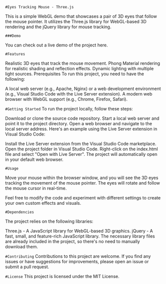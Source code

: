 `#Eyes Tracking Mouse - Three.js`

This is a simple WebGL demo that showcases a pair of 3D eyes that follow the mouse pointer. It utilizes the Three.js library for WebGL-based 3D rendering and the jQuery library for mouse tracking.

`###Demo`

You can check out a live demo of the project here.

`#Features`

Realistic 3D eyes that track the mouse movement.
Phong Material rendering for realistic shading and reflection effects.
Dynamic lighting with multiple light sources.
Prerequisites
To run this project, you need to have the following:

A local web server (e.g., Apache, Nginx) or a web development environment (e.g., Visual Studio Code with the Live Server extension).
A modern web browser with WebGL support (e.g., Chrome, Firefox, Safari).

`#Getting Started`
To run the project locally, follow these steps:

Download or clone the source code repository.
Start a local web server and point it to the project directory.
Open a web browser and navigate to the local server address.
Here's an example using the Live Server extension in Visual Studio Code:

Install the Live Server extension from the Visual Studio Code marketplace.
Open the project folder in Visual Studio Code.
Right-click on the index.html file and select "Open with Live Server".
The project will automatically open in your default web browser.

`#Usage`

Move your mouse within the browser window, and you will see the 3D eyes tracking the movement of the mouse pointer. The eyes will rotate and follow the mouse cursor in real-time.

Feel free to modify the code and experiment with different settings to create your own custom effects and visuals.

`#Dependencies`

The project relies on the following libraries:

Three.js - A JavaScript library for WebGL-based 3D graphics.
jQuery - A fast, small, and feature-rich JavaScript library.
The necessary library files are already included in the project, so there's no need to manually download them.

`#Contributing`
Contributions to this project are welcome. If you find any issues or have suggestions for improvements, please open an issue or submit a pull request.

`#License`
This project is licensed under the MIT License.
